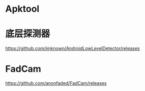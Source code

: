 # Apktool


# 底层探测器
https://github.com/imknown/AndroidLowLevelDetector/releases
# FadCam
https://github.com/anonfaded/FadCam/releases
